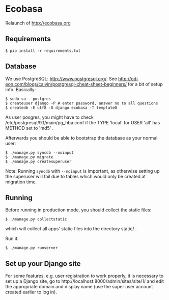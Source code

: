 Ecobasa
=======

Relaunch of http://ecobasa.org

Requirements
------------

	$ pip install -r requirements.txt


Database
--------

We use PostgreSQL: http://www.postgresql.org/.
See http://od-eon.com/blogs/calvin/postgresql-cheat-sheet-beginners/
for a bit of setup info. Basically:

	$ sudo su - postgres
	$ createuser django -P # enter password, answer no to all questions
	$ createdb -E utf8 -O django ecobasa -T template0

As user posgres, you might have to check /etc/postgresql/9.1/main/pg_hba.conf
if the TYPE 'local' for USER 'all' has METHOD set to 'md5' .

Afterwards you should be able to bootstrap the database as your normal user:

	$ ./manage.py syncdb --noinput
	$ ./manage.py migrate
	$ ./manage.py createsuperuser

Note: Running `syncdb` with `--noinput` is important, as otherwise setting up
the superuser will fail due to tables which would only be created at migration
time.


Running
-------

Before running in production mode, you should collect the static files:

	$ ./manage.py collectstatic

which will collect all apps' static files into the directory static/ .


Run it:

	$ ./manage.py runserver


Set up your Django site
-----------------------

For some features, e.g. user registration to work properly, it is necessary to
set up a Django site, go to http://localhost:8000/admin/sites/site/1/ and edit
the appropriate domain and display name (use the super user account created
earlier to log in).
